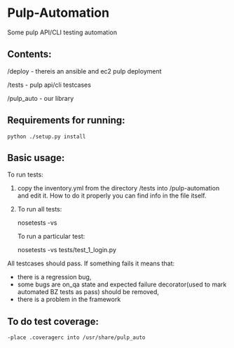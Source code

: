 Pulp-Automation
===============

Some pulp API/CLI testing automation

Contents:
---------
/deploy - thereis an ansible and ec2 pulp deployment

/tests  - pulp api/cli testcases

/pulp_auto - our library


Requirements for running:
-------------------------

    python ./setup.py install


Basic usage:
------------

To run tests:

1) copy the inventory.yml from the directory /tests into /pulp-automation and edit it. How to do it properly you can find info in the file itself.

2) To run all tests:

    nosetests -vs
    
   To run a particular test:

    nosetests -vs tests/test_1_login.py

All testcases should pass. If something fails it means that:
  - there is a regression bug,
  - some bugs are on_qa state and expected failure decorator(used to mark automated BZ tests as pass) should be removed,
  - there is a problem in the framework


To do test coverage:
--------------------

    -place .coveragerc into /usr/share/pulp_auto
